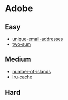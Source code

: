 # Adobe

## Easy
* [unique-email-addresses](../Google/unique-email-addresses.md)
* [two-sum](../Google/two-sum.md)


## Medium
* [number-of-islands](../Google/number-of-islands.md)
* [lru-cache](lru-cache.md)


## Hard


